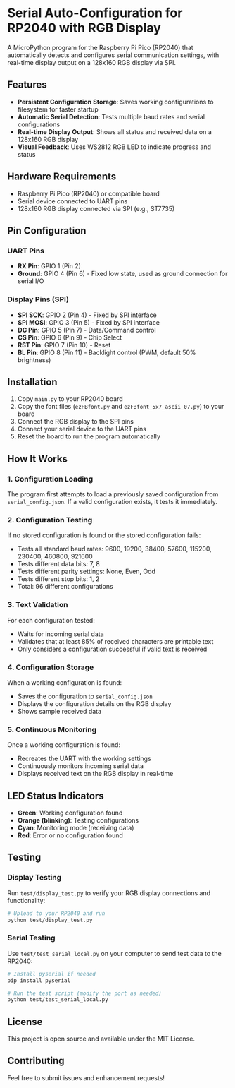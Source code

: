 # Serial Auto-Configuration for RP2040 with RGB Display

A MicroPython program for the Raspberry Pi Pico (RP2040) that automatically detects and configures serial communication settings, with real-time display output on a 128x160 RGB display via SPI.

## Features

- **Persistent Configuration Storage**: Saves working configurations to filesystem for faster startup
- **Automatic Serial Detection**: Tests multiple baud rates and serial configurations
- **Real-time Display Output**: Shows all status and received data on a 128x160 RGB display
- **Visual Feedback**: Uses WS2812 RGB LED to indicate progress and status

## Hardware Requirements

- Raspberry Pi Pico (RP2040) or compatible board
- Serial device connected to UART pins
- 128x160 RGB display connected via SPI (e.g., ST7735)

## Pin Configuration

### UART Pins
- **RX Pin**: GPIO 1 (Pin 2)
- **Ground**: GPIO 4 (Pin 6) - Fixed low state, used as ground connection for serial I/O

### Display Pins (SPI)
- **SPI SCK**: GPIO 2 (Pin 4) - Fixed by SPI interface
- **SPI MOSI**: GPIO 3 (Pin 5) - Fixed by SPI interface
- **DC Pin**: GPIO 5 (Pin 7) - Data/Command control
- **CS Pin**: GPIO 6 (Pin 9) - Chip Select
- **RST Pin**: GPIO 7 (Pin 10) - Reset
- **BL Pin**: GPIO 8 (Pin 11) - Backlight control (PWM, default 50% brightness)


## Installation

1. Copy `main.py` to your RP2040 board
2. Copy the font files (`ezFBfont.py` and `ezFBfont_5x7_ascii_07.py`) to your board
3. Connect the RGB display to the SPI pins
4. Connect your serial device to the UART pins
5. Reset the board to run the program automatically

## How It Works

### 1. Configuration Loading
The program first attempts to load a previously saved configuration from `serial_config.json`. If a valid configuration exists, it tests it immediately.

### 2. Configuration Testing
If no stored configuration is found or the stored configuration fails:
- Tests all standard baud rates: 9600, 19200, 38400, 57600, 115200, 230400, 460800, 921600
- Tests different data bits: 7, 8
- Tests different parity settings: None, Even, Odd
- Tests different stop bits: 1, 2
- Total: 96 different configurations

### 3. Text Validation
For each configuration tested:
- Waits for incoming serial data
- Validates that at least 85% of received characters are printable text
- Only considers a configuration successful if valid text is received

### 4. Configuration Storage
When a working configuration is found:
- Saves the configuration to `serial_config.json`
- Displays the configuration details on the RGB display
- Shows sample received data

### 5. Continuous Monitoring
Once a working configuration is found:
- Recreates the UART with the working settings
- Continuously monitors incoming serial data
- Displays received text on the RGB display in real-time

## LED Status Indicators

- **Green**: Working configuration found
- **Orange (blinking)**: Testing configurations
- **Cyan**: Monitoring mode (receiving data)
- **Red**: Error or no configuration found


## Testing

### Display Testing
Run `test/display_test.py` to verify your RGB display connections and functionality:
```bash
# Upload to your RP2040 and run
python test/display_test.py
```

### Serial Testing
Use `test/test_serial_local.py` on your computer to send test data to the RP2040:
```bash
# Install pyserial if needed
pip install pyserial

# Run the test script (modify the port as needed)
python test/test_serial_local.py
```

## License

This project is open source and available under the MIT License.

## Contributing

Feel free to submit issues and enhancement requests! 
